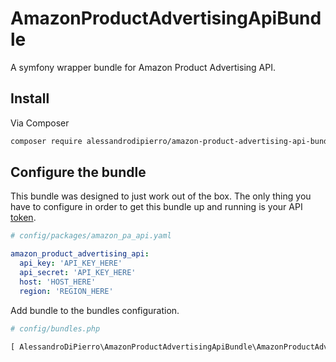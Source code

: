 # AmazonProductAdvertisingApiBundle

A symfony wrapper bundle for Amazon Product Advertising API.

 ## Install
 
 Via Composer
 
 ``` bash
 composer require alessandrodipierro/amazon-product-advertising-api-bundle
 ```
 
  ## Configure the bundle
  
  This bundle was designed to just work out of the box. The only thing you have to configure in order to get this bundle up and running is your API [token](https://dev.bitly.com/v4/#section/Authentication).
  
  ```yaml
  # config/packages/amazon_pa_api.yaml

  amazon_product_advertising_api:
    api_key: 'API_KEY_HERE'
    api_secret: 'API_KEY_HERE'
    host: 'HOST_HERE'
    region: 'REGION_HERE'
  ```
Add bundle to the bundles configuration.
  ```php
  # config/bundles.php

[ AlessandroDiPierro\AmazonProductAdvertisingApiBundle\AmazonProductAdvertisingApiBundle::class => ['all' => true]]
  ```
